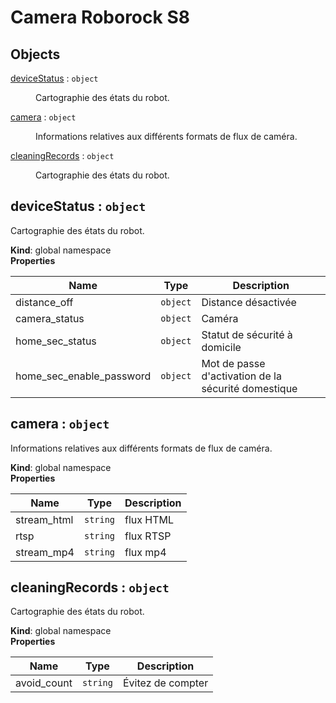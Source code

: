 # Camera Roborock S8

## Objects

<dl>
<dt><a href="#deviceStatus">deviceStatus</a> : <code>object</code></dt>
<dd><p>Cartographie des états du robot.</p>
</dd>
<dt><a href="#camera">camera</a> : <code>object</code></dt>
<dd><p>Informations relatives aux différents formats de flux de caméra.</p>
</dd>
<dt><a href="#cleaningRecords">cleaningRecords</a> : <code>object</code></dt>
<dd><p>Cartographie des états du robot.</p>
</dd>
</dl>

<a name="deviceStatus"></a>

## deviceStatus : <code>object</code>
Cartographie des états du robot.

**Kind**: global namespace  
**Properties**

| Name | Type | Description |
| --- | --- | --- |
| distance_off | <code>object</code> | Distance désactivée |
| camera_status | <code>object</code> | Caméra |
| home_sec_status | <code>object</code> | Statut de sécurité à domicile |
| home_sec_enable_password | <code>object</code> | Mot de passe d'activation de la sécurité domestique |

<a name="camera"></a>

## camera : <code>object</code>
Informations relatives aux différents formats de flux de caméra.

**Kind**: global namespace  
**Properties**

| Name | Type | Description |
| --- | --- | --- |
| stream_html | <code>string</code> | flux HTML |
| rtsp | <code>string</code> | flux RTSP |
| stream_mp4 | <code>string</code> | flux mp4 |

<a name="cleaningRecords"></a>

## cleaningRecords : <code>object</code>
Cartographie des états du robot.

**Kind**: global namespace  
**Properties**

| Name | Type | Description |
| --- | --- | --- |
| avoid_count | <code>string</code> | Évitez de compter |

